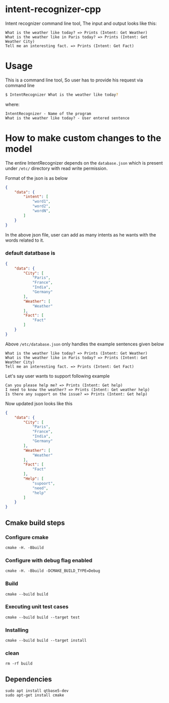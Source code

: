 # intent-recognizer-cpp
Intent recognizer command line tool, The input and output looks like this:

```
What is the weather like today? => Prints (Intent: Get Weather)
What is the weather like in Paris today? => Prints (Intent: Get Weather City)
Tell me an interesting fact. => Prints (Intent: Get Fact)
```

# Usage
This is a command line tool, So user has to provide his request via command line
```bash
$ IntentRecognizer What is the weather like today?
```
where:
    
    IntentRecognizer - Name of the program
    What is the weather like today? - User entered sentence

# How to make custom changes to the model
The entire IntentRecognizer depends on the `database.json` which is present under `/etc/` directory with read write permission.

Format of the json is as below
```json
{
    "data": {
        "intent": [
            "word1",
            "word2",
            "wordN",
        ]
    }
}
```
In the above json file, user can add as many intents as he wants with the words related to it. 

### default datatbase is 
```json
{
    "data": {
        "City": [
            "Paris",
            "France",
            "India",
            "Germany"
        ],
        "Weather": [
            "Weather"
        ],
        "Fact": [
            "Fact"
        ]
    }
}
```
Above `/etc/database.json` only handles the example sentences given below
```
What is the weather like today? => Prints (Intent: Get Weather)
What is the weather like in Paris today? => Prints (Intent: Get Weather City)
Tell me an interesting fact. => Prints (Intent: Get Fact)
```

Let's say user wants to support following example
```
Can you please help me? => Prints (Intent: Get help)
I need to know the weather? => Prints (Intent: Get weather help)
Is there any support on the issue? => Prints (Intent: Get help)
```
Now updated json looks like this
```json
{
    "data": {
        "City": [
            "Paris",
            "France",
            "India",
            "Germany"
        ],
        "Weather": [
            "Weather"
        ],
        "Fact": [
            "Fact"
        ],
        "Help": [
            "supoort",
            "need",
            "help"
        ]
    }
}
```

## Cmake build steps

### Configure cmake
```
cmake -H. -Bbuild
```

### Configure with debug flag enabled
```
cmake -H. -Bbuild -DCMAKE_BUILD_TYPE=Debug
```

### Build
```
cmake --build build
```

### Executing unit test cases
```
cmake --build build --target test
```

### Installing
```
cmake --build build --target install
```

### clean
```
rm -rf build
```

## Dependencies
```
sudo apt install qtbase5-dev
sudo apt-get install cmake
```
